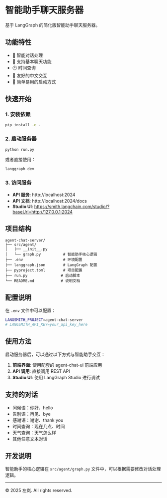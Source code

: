 # 智能助手聊天服务器

基于 LangGraph 的简化版智能助手聊天服务器。

## 功能特性

- 🤖 智能对话处理
- 💬 支持基本聊天功能
- 🕐 时间查询
- 🌟 友好的中文交互
- 🚀 简单易用的启动方式

## 快速开始

### 1. 安装依赖

```bash
pip install -e .
```

### 2. 启动服务器

```bash
python run.py
```

或者直接使用：

```bash
langgraph dev
```

### 3. 访问服务

- **API 服务**: http://localhost:2024
- **API 文档**: http://localhost:2024/docs
- **Studio UI**: https://smith.langchain.com/studio/?baseUrl=http://127.0.0.1:2024

## 项目结构

```
agent-chat-server/
├── src/agent/
│   ├── __init__.py
│   └── graph.py          # 智能助手核心逻辑
├── .env                  # 环境配置
├── langgraph.json        # LangGraph 配置
├── pyproject.toml        # 项目配置
├── run.py               # 启动脚本
└── README.md            # 说明文档
```

## 配置说明

在 `.env` 文件中可以配置：

```bash
LANGSMITH_PROJECT=agent-chat-server
# LANGSMITH_API_KEY=your_api_key_here
```

## 使用方法

启动服务器后，可以通过以下方式与智能助手交互：

1. **前端界面**: 使用配套的 agent-chat-ui 前端应用
2. **API 调用**: 直接调用 REST API
3. **Studio UI**: 使用 LangGraph Studio 进行调试

## 支持的对话

- 问候语：你好、hello
- 告别语：再见、bye
- 感谢语：谢谢、thank you
- 时间查询：现在几点、时间
- 天气查询：天气怎么样
- 其他任意文本对话

## 开发说明

智能助手的核心逻辑在 `src/agent/graph.py` 文件中，可以根据需要修改对话处理逻辑。

---

© 2025 左岚. All rights reserved.
